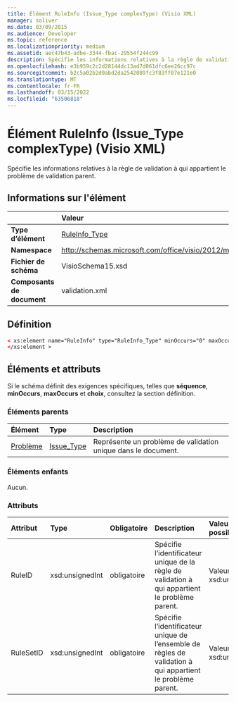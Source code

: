 ```yaml
---
title: Élément RuleInfo (Issue_Type complexType) (Visio XML)
manager: soliver
ms.date: 03/09/2015
ms.audience: Developer
ms.topic: reference
ms.localizationpriority: medium
ms.assetid: aec47b43-adbe-3344-fbac-29554f244c99
description: Spécifie les informations relatives à la règle de validation à qui appartient le problème de validation parent.
ms.openlocfilehash: e3b959c2c2d28144dc13ad7d061dfc6ee26cc97c
ms.sourcegitcommit: b2c5a02b2d0abd2da2542089fc3f83ff07e121e0
ms.translationtype: MT
ms.contentlocale: fr-FR
ms.lasthandoff: 03/15/2022
ms.locfileid: "63506818"
---
```

# <a name="ruleinfo-element-issue_type-complextype-visio-xml"></a>Élément RuleInfo (Issue_Type complexType) (Visio XML)

Spécifie les informations relatives à la règle de validation à qui appartient le problème de validation parent.
  
## <a name="element-information"></a>Informations sur l'élément

||Valeur |
|:-----|:-----|
|**Type d’élément** <br/> |[RuleInfo_Type](ruleinfo_type-complextypevisio-xml.md) <br/> |
|**Namespace** <br/> |http://schemas.microsoft.com/office/visio/2012/main  <br/> |
|**Fichier de schéma** <br/> |VisioSchema15.xsd  <br/> |
|**Composants de document** <br/> |validation.xml  <br/> |
   
## <a name="definition"></a>Définition

```XML
< xs:element name="RuleInfo" type="RuleInfo_Type" minOccurs="0" maxOccurs="1" >
</xs:element >
```

## <a name="elements-and-attributes"></a>Éléments et attributs

Si le schéma définit des exigences spécifiques, telles que **séquence**, **minOccurs**, **maxOccurs** et **choix**, consultez la section définition. 
  
### <a name="parent-elements"></a>Éléments parents

|**Élément**|**Type**|**Description**|
|:-----|:-----|:-----|
|[Problème](issue-element-issues_type-complextypevisio-xml.md) <br/> |[Issue_Type](issue_type-complextypevisio-xml.md) <br/> |Représente un problème de validation unique dans le document. |
   
### <a name="child-elements"></a>Éléments enfants

Aucun.
  
### <a name="attributes"></a>Attributs

|**Attribut**|**Type**|**Obligatoire**|**Description**|**Valeurs possibles**|
|:-----|:-----|:-----|:-----|:-----|
|RuleID  <br/> |xsd:unsignedInt  <br/> |obligatoire  <br/> |Spécifie l’identificateur unique de la règle de validation à qui appartient le problème parent. |Valeurs du type xsd:unsignedInt. |
|RuleSetID  <br/> |xsd:unsignedInt  <br/> |obligatoire  <br/> |Spécifie l’identificateur unique de l’ensemble de règles de validation à qui appartient le problème parent. |Valeurs du type xsd:unsignedInt. |
   

